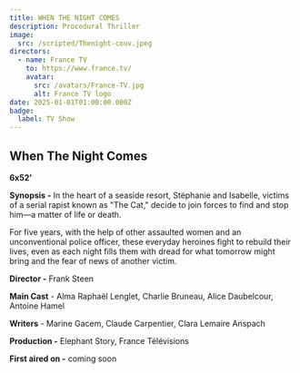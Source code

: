 ```yaml
---
title: WHEN THE NIGHT COMES
description: Procedural Thriller
image:
  src: /scripted/Thenight-couv.jpeg
directors:
  - name: France TV
    to: https://www.france.tv/
    avatar:
      src: /avatars/France-TV.jpg
      alt: France TV logo
date: 2025-01-01T01:00:00.000Z
badge:
  label: TV Show
---
```


## When The Night Comes

**6x52'**

**Synopsis -** In the heart of a seaside resort, Stéphanie and Isabelle, victims of a serial rapist known as "The Cat," decide to join forces to find and stop him—a matter of life or death.

For five years, with the help of other assaulted women and an unconventional police officer, these everyday heroines fight to rebuild their lives, even as each night fills them with dread for what tomorrow might bring and the fear of news of another victim.

**Director -** Frank Steen

**Main Cast** - Alma Raphaël Lenglet, Charlie Bruneau, Alice Daubelcour, Antoine Hamel

**Writers** - Marine Gacem, Claude Carpentier, Clara Lemaire Anspach

**Production -** Elephant Story, France Télévisions

**First aired on -** coming soon
